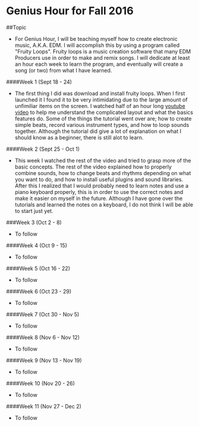 # Genius Hour for Fall 2016
##Topic
* For Genius Hour, I will be teaching myself how to create electronic music, A.K.A. EDM. I will accomplish this by using a program called "Fruity Loops". Fruity loops is a music creation software that many EDM Producers use in order to make and remix songs. I will dedicate at least an hour each week to learn the program, and eventually will create a song (or two) from what I have learned.

####Week 1 (Sept 18 - 24)
* The first thing I did was download and install fruity loops. When I first launched it I found it to be very intimidating due to the large amount of unfimiliar items on the screen. I watched half of an hour long  [youtube video](https://www.youtube.com/watch?annotation_id=annotation_3849302035&feature=iv&src_vid=K5lGR4hQoBw&v=NU3Yi9zqYas) to help me understand the complicated layout and what the basics features do. Some of the things the tutorial went over are; how to create simple beats, record various instrument types, and how to loop sounds together.  Although the tutorial did give a lot of explanation on what I should know as a beginner, there is still alot to learn. 

####Week 2 (Sept 25 - Oct 1)
* This week I watched the rest of the video and tried to grasp more of the basic concepts. The rest of the video explained how to properly combine sounds, how to change beats and rhythms depending on what you want to do, and how to install useful plugins and sound libraries. After this I realized that I would probably need to learn notes and use a piano keyboard properly, this is in order to use the correct notes and make it easier on myself in the future. Although I have gone over the tutorials and learned the notes on a keyboard, I do not think I will be able to start just yet.

###Week 3 (Oct 2 - 8)
* To follow

####Week 4 (Oct 9 - 15)
* To follow

####Week 5 (Oct 16 - 22)
* To follow

####Week 6 (Oct 23 - 29)
* To follow

####Week 7 (Oct 30 - Nov 5)
* To follow

####Week 8 (Nov 6 - Nov 12)
* To follow

####Week 9 (Nov 13 - Nov 19)
* To follow

####Week 10 (Nov 20 - 26)
* To follow

####Week 11 (Nov 27 - Dec 2)
* To follow